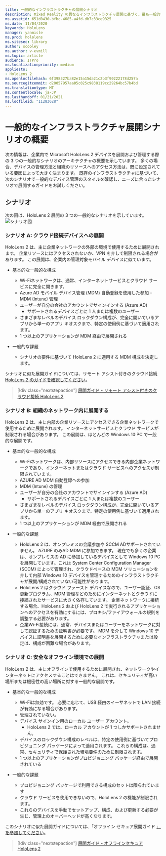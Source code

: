 ```yaml
---
title: 一般的なインフラストラクチャの展開シナリオ
description: Mixed Reality の異なるインフラストラクチャ展開に基づく、最も一般的な展開シナリオについて説明します。
ms.assetid: 651d0430-bfbc-4685-a4fd-db7c33ce9325
ms.date: 11/04/2020
keywords: HoloLens
manager: yannisle
ms.prod: hololens
ms.sitesec: library
author: scooley
ms.author: v-evmill
ms.topic: article
audience: ITPro
ms.localizationpriority: medium
appliesto:
- HoloLens 2
ms.openlocfilehash: 6f398327ba82e15a15da21c2b3f90222178d257a
ms.sourcegitcommit: d20057957aa05c025c9838119cc29264bc57b4bd
ms.translationtype: MT
ms.contentlocale: ja-JP
ms.lasthandoff: 01/21/2021
ms.locfileid: "11283628"
---
```

# 一般的なインフラストラクチャ展開シナリオの概要

次の情報は、企業内で Microsoft HoloLens 2 デバイスを展開および管理する際の 3 つの一般的なシナリオのアーキテクチャの概要を示しています。 多くの場合、デバイスの管理方法と組織のリソースへのアクセス方法は、既に設定されている要因によって大きく決まります。 既存のインフラストラクチャに基づいて、次のシナリオで一般的なデバイス管理のスタイルを確認し、ニーズに合ったシナリオで展開するガイドをお試しください。

## シナリオ

次の図は、HoloLens 2 展開の 3 つの一般的なシナリオを示しています。
![シナリオ図](images/scenarios.jpg)

### シナリオ A: クラウド接続デバイスへの展開

HoloLens 2 は、主に企業ネットワークの外部の環境で使用するために展開されます。 企業リソースにはアクセスされないか、VPN を介して制限される場合があります。 この展開は、企業内の管理対象モバイル デバイスに似ています。
 * 基本的な一般的な構成
   * Wi-Fiネットワークは、通常、インターネットサービスとクラウド サービスに完全に開きます。
   * Azure AD モバイル デバイス管理 (MDM) 自動登録を使用した参加 - MDM (Intune) 管理
   * ユーザーが自分の会社のアカウントでサインインする (Azure AD)
     * サポートされるデバイスごとに 1 人または複数のユーザー
   * さまざまなレベルのデバイス ロックダウン構成が、完全に開いているアプリから単一のアプリ キオスクまで、特定の使用例に基づいて適用されます。
   * 1 つ以上のアプリケーションが MDM 経由で展開される

* 一般的な課題
   * シナリオの要件に基づいて HoloLens 2 に適用する MDM 構成を決定します。

シナリオに似た展開ガイドについては、リモート アシスト付きのクラウド接続 [HoloLens 2 のガイドを確認してください](hololens2-cloud-connected-overview.md)。

> [!div class="nextstepaction"]
> [展開ガイド - リモート アシスト付きのクラウド接続 HoloLens 2](hololens2-cloud-connected-overview.md)

### シナリオ B: 組織のネットワーク内に展開する

HoloLens 2 は、主に内部の企業リソースにアクセスできる企業ネットワークで使用するために展開されます。 インターネットサービスとクラウド サービスが制限される場合があります。 この展開は、ほとんどの Windows 10 PC で一般的な展開です。

 * 基本的な一般的な構成
   * Wi-Fiネットワークは、内部リソースにアクセスできる内部企業ネットワークであり、インターネットまたはクラウド サービスへのアクセスが制限されています。
   * AZURE AD MDM 自動登録への参加
   * MDM (Intune) の管理
   * ユーザーが自分の会社のアカウントでサインインする (Azure AD)
     * サポートされるデバイスごとに 1 人または複数のユーザー
   * さまざまなレベルのデバイス ロックダウン構成が、完全に開いているアプリから単一のアプリ キオスクまで、特定の使用例に基づいて適用されます。
   * 1 つ以上のアプリケーションが MDM 経由で展開される

 * 一般的な課題
   * HoloLens 2 は、オンプレミスの会議参加や SCCM ADサポートされていません。 AZURE のみAD MDM に参加できます。 現在でも多くの企業は、オンプレミスの AD に参加しているデバイスとして Windows 10 PC を展開しています。これは System Center Configuration Manager (SCCM) によって管理され、クラウドベースの MDM ソリューションを介して内部 Windows 10 デバイスを管理するためのインフラストラクチャが展開/構成されていない可能性があります。
   * HoloLens 2 はクラウド ファースト デバイスなので、ユーザー認証、OS 更新プログラム、MDM 管理などのためにインターネットとクラウドに接続されたサービスに大きく依存しています。 企業ネットワークに接続する場合、HoloLens 2 および HoloLens 2 で実行されるアプリケーションへのアクセスを有効にするには、プロキシ/ファイアウォールの規則を調整する必要があります。
   * 企業Wi-Fi接続には、通常、デバイスまたはユーザーをネットワークに対して認証するための証明書が必要です。 MDM を介して Windows 10 デバイスに証明書を展開するために必要なインフラストラクチャまたは設定は、構成が困難な場合があります。

### シナリオ C: 安全なオフライン環境での展開

HoloLens 2 は、主にオフラインで使用するために展開され、ネットワークやインターネットにアクセスすることはできません。 これは、セキュリティが高い場所または機密性の高い場所に対する一般的な展開です。
 * 基本的な一般的な構成
   * Wi-Fiは無効です。 必要に応じて、USB 経由のイーサネットで LAN 接続が有効になる場合があります。
   * 管理されていない。
   * デバイス サインイン用のローカル ユーザー アカウント。
     * HoloLens 2 では、ローカル アカウントが 1 つしかサポートされません。
   * デバイスのロックダウン構成のレベルは、特定の使用例に基づいてプロビジョニング パッケージによって適用されます。 これらの構成は、通常、セキュリティで保護された環境要件のために制限されます。
   * 1 つ以上のアプリケーションがプロビジョニング パッケージ経由で展開されている

 * 一般的な課題
   * プロビジョニング パッケージで利用できる構成のセットは限られています
   * クラウド サービスを使用できないので、HoloLens 2 の機能が制限されます。
   * これらのデバイスを手動でセットアップ、構成、および更新する必要が生じ、管理上のオーバーヘッドが高くなります。

このシナリオに似た展開ガイドについては、「オフライン セキュア展開ガイド [」を参照してください](hololens-common-scenarios-offline-secure.md)。

> [!div class="nextstepaction"]
> [展開ガイド - オフラインセキュア HoloLens 2](hololens-common-scenarios-offline-secure.md)
